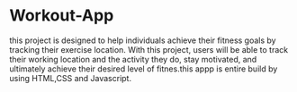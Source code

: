 # Workout-App
this  project is designed to help individuals achieve their fitness goals by tracking their exercise location. With this project, 
users will be able to track their working location and the activity they do, stay motivated, and ultimately achieve their desired level of 
fitnes.this appp is entire build by using HTML,CSS and Javascript.
